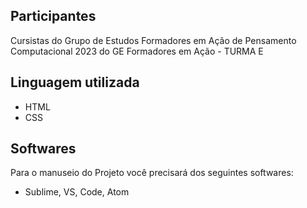## Participantes
Cursistas do Grupo de Estudos Formadores em Ação de Pensamento Computacional 2023 do GE Formadores em Ação - TURMA E

## Linguagem utilizada

- HTML
- CSS

## Softwares 
Para o manuseio do Projeto você precisará dos seguintes softwares:
- Sublime, VS, Code, Atom

